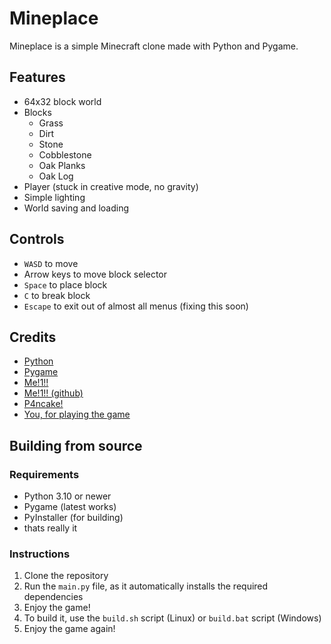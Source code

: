 # Mineplace

Mineplace is a simple Minecraft clone made with Python and Pygame.

## Features

- 64x32 block world
- Blocks
    - Grass
    - Dirt
    - Stone
    - Cobblestone
    - Oak Planks
    - Oak Log
- Player (stuck in creative mode, no gravity)
- Simple lighting
- World saving and loading

## Controls

- `WASD` to move
- Arrow keys to move block selector
- `Space` to place block
- `C` to break block
- `Escape` to exit out of almost all menus (fixing this soon)

## Credits

- [Python](https://www.python.org/)
- [Pygame](https://www.pygame.org/)
- [Me!1!!](https://youtube.com/@MutasimosDoesProgramming)
- [Me!1!! (github)](https://github.com/Muhtasim-Rasheed)
- [P4ncake!](https://modrinth.com/user/P4ncake)
- [You, for playing the game](https://www.youtube.com/watch?v=dQw4w9WgXcQ)

## Building from source

### Requirements

- Python 3.10 or newer
- Pygame (latest works)
- PyInstaller (for building)
- thats really it

### Instructions

1. Clone the repository
2. Run the `main.py` file, as it automatically installs the required dependencies
3. Enjoy the game!
4. To build it, use the `build.sh` script (Linux) or `build.bat` script (Windows)
5. Enjoy the game again!
